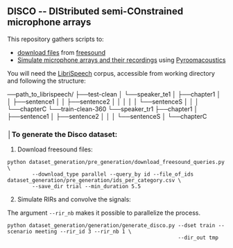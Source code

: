 ## DISCO -- DIStributed semi-COnstrained microphone arrays
This repository gathers scripts to:
 * [download files](./dataset_generation/pre_generation) from [freesound](freesound.org/)
 * [Simulate microphone arrays and their recordings](./dataset_generation/generation) using [Pyroomacoustics](https://github.com/LCAV/pyroomacoustics)

You will need the [LibriSpeech](http://www.openslr.org/12/) corpus, accessible from working directory and following the
structure:

 ──path_to_librispeech/
    ├──test-clean
    │   └──speaker_te1
    │       ├──chapter1
    │       │   ├──sentence1
    │       │   ├──sentence2
    │       │   │
    │       │   └──sentenceS
    │       │
    │       └──chapterC
    └──train-clean-360
        └──speaker_tr1
            ├──chapter1
            │   ├──sentence1
            │   ├──sentence2
            │   │
            │   └──sentenceS
            │
            └──chapterC

### │To generate the Disco dataset:
1. Download freesound files:
```
python dataset_generation/pre_generation/download_freesound_queries.py \
        --download_type parallel --query_by id --file_of_ids dataset_generation/pre_generation/ids_per_category.csv \
        --save_dir trial --min_duration 5.5
```
2. Simulate RIRs and convolve the signals:

The argument `--rir_nb` makes it possible to parallelize the process.
```
python dataset_generation/generation/generate_disco.py --dset train --scenario meeting --rir_id 3 --rir_nb 1 \
                                                       --dir_out tmp
```
